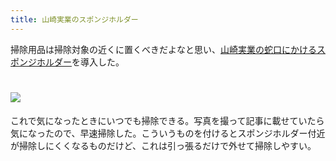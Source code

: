 ```yaml
---
title: 山崎実業のスポンジホルダー
---
```

掃除用品は掃除対象の近くに置くべきだよなと思い、[山崎実業の蛇口にかけるスポンジホルダー](https://www.amazon.co.jp/dp/B07MM4GC6P)を導入した。

![](https://lh4.googleusercontent.com/wHkTPA2uqUwreXlnxG-cI8OIVvDKgBmxF-yeKFVK73DiS17GOy-9p-vifYJgeI_yQu2DkJ3Z3jRSNIg2EFJq-tbJ33YN8pbYFliefdJ7hwgLWq5WaUyPYJiNcuWdJ8SkKJYzHAnJ_YKIF9fhUsxE0imBhtos1xs6tnfDgoiK6YQUpA08uVIjCxUf)
===============================================================================================================================================================================================================================

これで気になったときにいつでも掃除できる。写真を撮って記事に載せていたら気になったので、早速掃除した。こういうものを付けるとスポンジホルダー付近が掃除しにくくなるものだけど、これは引っ張るだけで外せて掃除しやすい。
